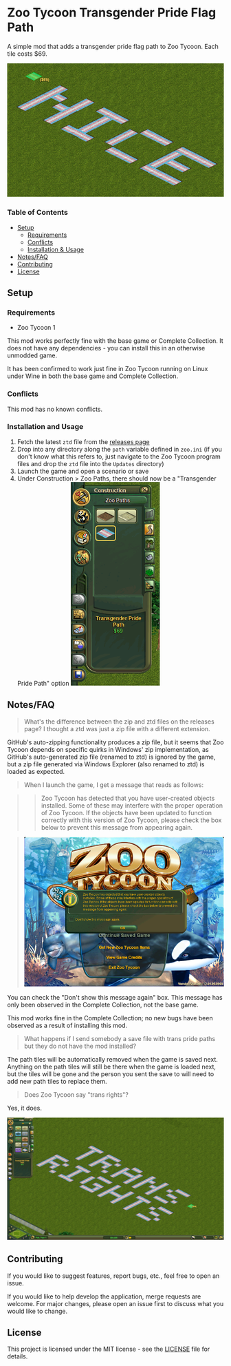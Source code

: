 # Zoo Tycoon Transgender Pride Flag Path

A simple mod that adds a transgender pride flag path to Zoo Tycoon.
Each tile costs $69.

![Zoo Tycoon screenshot of a trans pride path spelling out "NICE"](imgs/01_nice.png)

### Table of Contents

* [Setup](#setup)
  * [Requirements](#requirements)
  * [Conflicts](#conflicts)
  * [Installation & Usage](#installation-and-usage)
* [Notes/FAQ](#notesfaq)
* [Contributing](#contributing)
* [License](#license)

## Setup

### Requirements

* Zoo Tycoon 1

This mod works perfectly fine with the base game or Complete Collection.
It does not have any dependencies - you can install this in an otherwise
unmodded game.

It has been confirmed to work just fine in Zoo Tycoon running on Linux
under Wine in both the base game and Complete Collection.

### Conflicts

This mod has no known conflicts.

### Installation and Usage

1. Fetch the latest `ztd` file from the
   [releases page](https://github.com/Zt-freak/ZT1TransgenderPrideFlagPath/releases)
2. Drop into any directory along the `path` variable defined in `zoo.ini`
   (if you don't know what this refers to, just navigate to the Zoo Tycoon
   program files and drop the `ztd` file into the `Updates` directory)
3. Launch the game and open a scenario or save
4. Under Construction > Zoo Paths, there should now be a "Transgender Pride
   Path" option
   ![Transgender Pride Path under the Construction > Zoo Paths menu](imgs/03_menu_location.png)

## Notes/FAQ

> What's the difference between the zip and ztd files on the releases page?
> I thought a ztd was just a zip file with a different extension.

GitHub's auto-zipping functionality produces a zip file, but it seems that
Zoo Tycoon depends on specific quirks in Windows' zip implementation,
as GitHub's auto-generated zip file (renamed to ztd) is ignored by the game,
but a zip file generated via Windows Explorer (also renamed to ztd) is loaded
as expected.

> When I launch the game, I get a message that reads as follows:

> > Zoo Tycoon has detected that you have user-created objects
> > installed. Some of these may interfere with the proper operation of
> > Zoo Tycoon. If the objects have been updated to function correctly with
> > this version of Zoo Tycoon, please check the box below to prevent this
> > message from appearing again.

> ![Screenshot of Zoo Tycoon Complete Collection main menu with the message written above displayed](imgs/04_cc_message.png)

You can check the "Don't show this message again" box.
This message has only been observed in the Complete Collection,
not the base game.

This mod works fine in the Complete Collection; no new bugs have been observed
as a result of installing this mod.

> What happens if I send somebody a save file with trans pride paths but they
> do not have the mod installed?

The path tiles will be automatically removed when the game is saved next.
Anything on the path tiles will still be there when the game is loaded next,
but the tiles will be gone and the person you sent the save to will need to add
new path tiles to replace them.

> Does Zoo Tycoon say "trans rights"?

Yes, it does.

![Screenshot of Zoo Tycoon with trans pride flags spelling out "TRANS RIGHTS"](imgs/02_trans_rights.png)

## Contributing

If you would like to suggest features, report bugs, etc., feel free to open an
issue.

If you would like to help develop the application, merge requests are welcome.
For major changes, please open an issue first to discuss what you would like
to change.

## License

This project is licensed under the MIT license - see the [LICENSE](LICENSE)
file for details.
